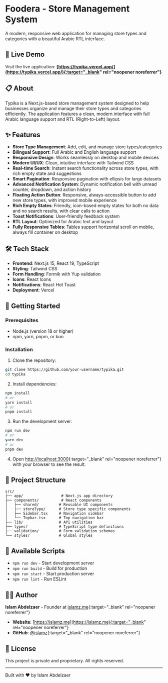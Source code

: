 # Foodera - Store Management System

A modern, responsive web application for managing store types and categories with a beautiful Arabic RTL interface.

## 🚀 Live Demo

Visit the live application: **[https://typika.vercel.app/](https://typika.vercel.app/){:target="_blank" rel="noopener noreferrer"}**

## 📋 About

Typika is a Next.js-based store management system designed to help businesses organize and manage their store types and categories efficiently. The application features a clean, modern interface with full Arabic language support and RTL (Right-to-Left) layout.

## ✨ Features

- **Store Type Management**: Add, edit, and manage store types/categories
- **Bilingual Support**: Full Arabic and English language support
- **Responsive Design**: Works seamlessly on desktop and mobile devices
- **Modern UI/UX**: Clean, intuitive interface with Tailwind CSS
- **Real-time Search**: Instant search functionality across store types, with rich empty state and suggestions
- **Smart Pagination**: Responsive pagination with ellipsis for large datasets
- **Advanced Notification System**: Dynamic notification bell with unread counter, dropdown, and action history
- **Floating Action Button**: Responsive, always-accessible button to add new store types, with improved mobile experience
- **Rich Empty States**: Friendly, icon-based empty states for both no data and no search results, with clear calls to action
- **Toast Notifications**: User-friendly feedback system
- **RTL Layout**: Optimized for Arabic text and layout
- **Fully Responsive Tables**: Tables support horizontal scroll on mobile, always fill container on desktop

## 🛠️ Tech Stack

- **Frontend**: Next.js 15, React 19, TypeScript
- **Styling**: Tailwind CSS
- **Form Handling**: Formik with Yup validation
- **Icons**: React Icons
- **Notifications**: React Hot Toast
- **Deployment**: Vercel

## 🚀 Getting Started

### Prerequisites

- Node.js (version 18 or higher)
- npm, yarn, pnpm, or bun

### Installation

1. Clone the repository:
```bash
git clone https://github.com/your-username/typika.git
cd typika
```

2. Install dependencies:
```bash
npm install
# or
yarn install
# or
pnpm install
```

3. Run the development server:
```bash
npm run dev
# or
yarn dev
# or
pnpm dev
```

4. Open [http://localhost:3000](http://localhost:3000){:target="_blank" rel="noopener noreferrer"} with your browser to see the result.

## 📁 Project Structure

```
src/
├── app/                 # Next.js app directory
├── components/          # React components
│   ├── shared/         # Reusable UI components
│   ├── storeType/      # Store type specific components
│   ├── Sidebar.tsx     # Navigation sidebar
│   └── Topbar.tsx      # Top navigation bar
├── lib/                # API utilities
├── types/              # TypeScript type definitions
├── validation/         # Form validation schemas
└── styles/             # Global styles
```

## 🔧 Available Scripts

- `npm run dev` - Start development server
- `npm run build` - Build for production
- `npm run start` - Start production server
- `npm run lint` - Run ESLint

## 👨‍💻 Author

**Islam Abdelzaer** - Founder at [islamz.me](https://islamz.me){:target="_blank" rel="noopener noreferrer"}

- **Website**: [https://islamz.me](https://islamz.me){:target="_blank" rel="noopener noreferrer"}
- **GitHub**: [@islamz](https://github.com/islamz){:target="_blank" rel="noopener noreferrer"}

## 📄 License

This project is private and proprietary. All rights reserved.

---

Built with ❤️ by Islam Abdelzaer
